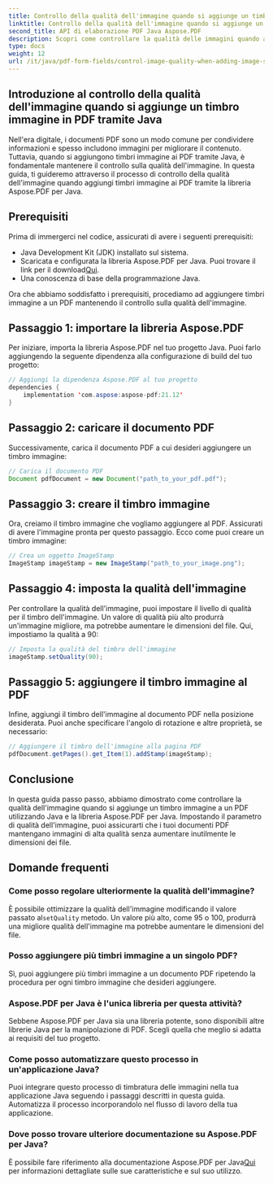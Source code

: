 ```yaml
---
title: Controllo della qualità dell'immagine quando si aggiunge un timbro immagine in PDF tramite Java
linktitle: Controllo della qualità dell'immagine quando si aggiunge un timbro immagine in PDF tramite Java
second_title: API di elaborazione PDF Java Aspose.PDF
description: Scopri come controllare la qualità delle immagini quando aggiungi timbri immagine ai PDF utilizzando Java con istruzioni dettagliate.
type: docs
weight: 12
url: /it/java/pdf-form-fields/control-image-quality-when-adding-image-stamp-in-pdf-using-java/
---
```


## Introduzione al controllo della qualità dell'immagine quando si aggiunge un timbro immagine in PDF tramite Java

Nell'era digitale, i documenti PDF sono un modo comune per condividere informazioni e spesso includono immagini per migliorare il contenuto. Tuttavia, quando si aggiungono timbri immagine ai PDF tramite Java, è fondamentale mantenere il controllo sulla qualità dell'immagine. In questa guida, ti guideremo attraverso il processo di controllo della qualità dell'immagine quando aggiungi timbri immagine ai PDF tramite la libreria Aspose.PDF per Java.

## Prerequisiti

Prima di immergerci nel codice, assicurati di avere i seguenti prerequisiti:

- Java Development Kit (JDK) installato sul sistema.
-  Scaricata e configurata la libreria Aspose.PDF per Java. Puoi trovare il link per il download[Qui](https://releases.aspose.com/pdf/java/).
- Una conoscenza di base della programmazione Java.

Ora che abbiamo soddisfatto i prerequisiti, procediamo ad aggiungere timbri immagine a un PDF mantenendo il controllo sulla qualità dell'immagine.

## Passaggio 1: importare la libreria Aspose.PDF

Per iniziare, importa la libreria Aspose.PDF nel tuo progetto Java. Puoi farlo aggiungendo la seguente dipendenza alla configurazione di build del tuo progetto:

```java
// Aggiungi la dipendenza Aspose.PDF al tuo progetto
dependencies {
    implementation 'com.aspose:aspose-pdf:21.12'
}
```

## Passaggio 2: caricare il documento PDF

Successivamente, carica il documento PDF a cui desideri aggiungere un timbro immagine:

```java
// Carica il documento PDF
Document pdfDocument = new Document("path_to_your_pdf.pdf");
```

## Passaggio 3: creare il timbro immagine

Ora, creiamo il timbro immagine che vogliamo aggiungere al PDF. Assicurati di avere l'immagine pronta per questo passaggio. Ecco come puoi creare un timbro immagine:

```java
// Crea un oggetto ImageStamp
ImageStamp imageStamp = new ImageStamp("path_to_your_image.png");
```

## Passaggio 4: imposta la qualità dell'immagine

Per controllare la qualità dell'immagine, puoi impostare il livello di qualità per il timbro dell'immagine. Un valore di qualità più alto produrrà un'immagine migliore, ma potrebbe aumentare le dimensioni del file. Qui, impostiamo la qualità a 90:

```java
// Imposta la qualità del timbro dell'immagine
imageStamp.setQuality(90);
```

## Passaggio 5: aggiungere il timbro immagine al PDF

Infine, aggiungi il timbro dell'immagine al documento PDF nella posizione desiderata. Puoi anche specificare l'angolo di rotazione e altre proprietà, se necessario:

```java
// Aggiungere il timbro dell'immagine alla pagina PDF
pdfDocument.getPages().get_Item(1).addStamp(imageStamp);
```

## Conclusione

In questa guida passo passo, abbiamo dimostrato come controllare la qualità dell'immagine quando si aggiunge un timbro immagine a un PDF utilizzando Java e la libreria Aspose.PDF per Java. Impostando il parametro di qualità dell'immagine, puoi assicurarti che i tuoi documenti PDF mantengano immagini di alta qualità senza aumentare inutilmente le dimensioni dei file.

## Domande frequenti

### Come posso regolare ulteriormente la qualità dell'immagine?

 È possibile ottimizzare la qualità dell'immagine modificando il valore passato al`setQuality` metodo. Un valore più alto, come 95 o 100, produrrà una migliore qualità dell'immagine ma potrebbe aumentare le dimensioni del file.

### Posso aggiungere più timbri immagine a un singolo PDF?

Sì, puoi aggiungere più timbri immagine a un documento PDF ripetendo la procedura per ogni timbro immagine che desideri aggiungere.

### Aspose.PDF per Java è l'unica libreria per questa attività?

Sebbene Aspose.PDF per Java sia una libreria potente, sono disponibili altre librerie Java per la manipolazione di PDF. Scegli quella che meglio si adatta ai requisiti del tuo progetto.

### Come posso automatizzare questo processo in un'applicazione Java?

Puoi integrare questo processo di timbratura delle immagini nella tua applicazione Java seguendo i passaggi descritti in questa guida. Automatizza il processo incorporandolo nel flusso di lavoro della tua applicazione.

### Dove posso trovare ulteriore documentazione su Aspose.PDF per Java?

 È possibile fare riferimento alla documentazione Aspose.PDF per Java[Qui](https://reference.aspose.com/pdf/java/) per informazioni dettagliate sulle sue caratteristiche e sul suo utilizzo.